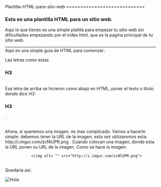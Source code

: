 <html>
 <body>
Plantilla-HTML-para-stio-web
============================

<h3>Esta es una plantilla HTML para un sitio web.</h3>
Aqui lo que tienes es una simple platilla para empezar tu sitio web sin dificultades empezando por el index.html, que es la pagina principal de tu sitio web.
______________________________________________________________________________
Aqui es una simple guia de HTML para comenzar:

Las letras como estas <h3>H3</h3> 
<p>
      <br>
          Esa letra de arriba se hicieron como abajo en HTML, poner el texto o titulo donde dice H3:               
</p>
                </div> <h3> H3 </h3>.
 <p>
  <br>
Ahora, si queremos una imagen, es mas complicado.
Vamos a hacerlo simple: debemos tener la URL de la imagen, esta vez utilizaremos esta: http://i.imgur.com/zcNlUPR.png . Cuando colocan una imagen, donde esta la URL ponen su URL de la imagen. Como se hace la imagen:
</p>
<pre class="level-zero"><code class="level-one">            &lt;/img alt= "" src="http://i.imgur.com/zcNlUPR.png"&gt; 
</code></pre>
<p>
 <br>
Quedaria asi:
</p>
<img alt="Hola" src="http://i.imgur.com/zcNlUPR.png">
 </body>
</html>
